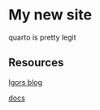 # My new site

quarto is pretty legit

## Resources

[Igors blog](https://github.com/ibab/babushk.in/blob/master/templates/post-item.html)

[docs](https://quarto.org/docs/reference/projects/websites.html)